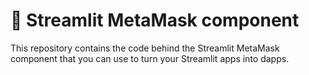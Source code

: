 # 🦊 Streamlit MetaMask component

This repository contains the code behind the Streamlit MetaMask component that you can use to turn your Streamlit apps into dapps.
